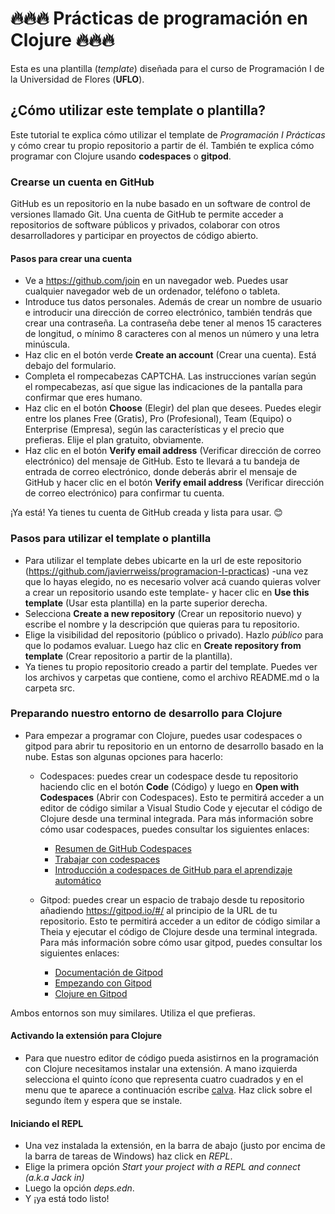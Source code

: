 # 🔥🔥🔥 Prácticas de programación en Clojure 🔥🔥🔥

Esta es una plantilla (*template*) diseñada para el curso de Programación I de la Universidad de Flores (**UFLO**).

## ¿Cómo utilizar este template o plantilla?

Este tutorial te explica cómo utilizar el template de *Programación I Prácticas* y cómo crear tu propio repositorio a partir de él. También te explica cómo programar con Clojure usando **codespaces** o **gitpod**.

### Crearse un cuenta en GitHub

GitHub es un repositorio en la nube basado en un software de control de versiones llamado Git. Una cuenta de GitHub te permite acceder a repositorios de software públicos y privados, colaborar con otros desarrolladores y participar en proyectos de código abierto.

#### Pasos para crear una cuenta

- Ve a https://github.com/join en un navegador web. Puedes usar cualquier navegador web de un ordenador, teléfono o tableta.
- Introduce tus datos personales. Además de crear un nombre de usuario e introducir una dirección de correo electrónico, también tendrás que crear una contraseña. La contraseña debe tener al menos 15 caracteres de longitud, o mínimo 8 caracteres con al menos un número y una letra minúscula.
- Haz clic en el botón verde **Create an account** (Crear una cuenta). Está debajo del formulario.
- Completa el rompecabezas CAPTCHA. Las instrucciones varían según el rompecabezas, así que sigue las indicaciones de la pantalla para confirmar que eres humano.
- Haz clic en el botón **Choose** (Elegir) del plan que desees. Puedes elegir entre los planes Free (Gratis), Pro (Profesional), Team (Equipo) o Enterprise (Empresa), según las características y el precio que prefieras. Elije el plan gratuito, obviamente.
- Haz clic en el botón **Verify email address** (Verificar dirección de correo electrónico) del mensaje de GitHub. Esto te llevará a tu bandeja de entrada de correo electrónico, donde deberás abrir el mensaje de GitHub y hacer clic en el botón **Verify email address** (Verificar dirección de correo electrónico) para confirmar tu cuenta.

¡Ya está! Ya tienes tu cuenta de GitHub creada y lista para usar. 😊

### Pasos para utilizar el template o plantilla

- Para utilizar el template debes ubicarte en la url de este repositorio (https://github.com/javierrweiss/programacion-I-practicas) -una vez que lo hayas elegido, no es necesario volver acá cuando quieras volver a crear un repositorio usando este template- y hacer clic en **Use this template** (Usar esta plantilla) en la parte superior derecha.
- Selecciona **Create a new repository** (Crear un repositorio nuevo) y escribe el nombre y la descripción que quieras para tu repositorio.
- Elige la visibilidad del repositorio (público o privado). Hazlo *público* para que lo podamos evaluar. Luego haz clic en **Create repository from template** (Crear repositorio a partir de la plantilla).
- Ya tienes tu propio repositorio creado a partir del template. Puedes ver los archivos y carpetas que contiene, como el archivo README.md o la carpeta src.

### Preparando nuestro entorno de desarrollo para Clojure

- Para empezar a programar con Clojure, puedes usar codespaces o gitpod para abrir tu repositorio en un entorno de desarrollo basado en la nube. Estas son algunas opciones para hacerlo:

  - Codespaces: puedes crear un codespace desde tu repositorio haciendo clic en el botón **Code** (Código) y luego en **Open with Codespaces** (Abrir con Codespaces). Esto te permitirá acceder a un editor de código similar a Visual Studio Code y ejecutar el código de Clojure desde una terminal integrada. Para más información sobre cómo usar codespaces, puedes consultar los siguientes enlaces:

    - [Resumen de GitHub Codespaces](https://docs.github.com/es/codespaces/overview)
    - [Trabajar con codespaces](https://docs.github.com/es/codespaces/developing-in-codespaces/working-with-codespaces)
    - [Introducción a codespaces de GitHub para el aprendizaje automático](https://docs.github.com/es/codespaces/developing-in-codespaces/getting-started-with-github-codespaces-for-machine-learning)

  - Gitpod: puedes crear un espacio de trabajo desde tu repositorio añadiendo https://gitpod.io/#/ al principio de la URL de tu repositorio. Esto te permitirá acceder a un editor de código similar a Theia y ejecutar el código de Clojure desde una terminal integrada. Para más información sobre cómo usar gitpod, puedes consultar los siguientes enlaces:

    - [Documentación de Gitpod](https://www.gitpod.io/docs/)
    - [Empezando con Gitpod](https://www.gitpod.io/docs/getting-started/)
    - [Clojure en Gitpod](https://www.gitpod.io/docs/languages/clojure/)

Ambos entornos son muy similares. Utiliza el que prefieras. 

#### Activando la extensión para Clojure

- Para que nuestro editor de código pueda asistirnos en la programación con Clojure necesitamos instalar una extensión. A mano izquierda selecciona el quinto ícono que representa cuatro cuadrados y en el menu que te aparece a continuación escribe [calva](https://calva.io/).
Haz click sobre el segundo ítem y espera que se instale. 

#### Iniciando el REPL

- Una vez instalada la extensión, en la barra de abajo (justo por encima de la barra de tareas de Windows) haz click en *REPL*. 
- Elige la primera opción *Start your project with a REPL and connect (a.k.a Jack in)*
- Luego la opción *deps.edn*.  
- Y ¡ya está todo listo!


